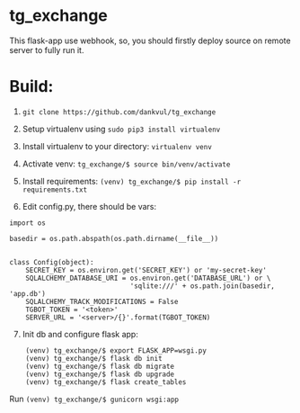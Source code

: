 # tg_exchange
This flask-app use webhook, so, you should firstly deploy source on remote server to fully run it.
# Build: 
1) `git clone https://github.com/dankvul/tg_exchange`
2) Setup virtualenv using 
`sudo pip3 install virtualenv`

3) Install virtualenv to your directory:
    `
    	virtualenv venv 
	`
4) Activate venv:
	` tg_exchange/$ source bin/venv/activate `
5) Install requirements:
	```(venv) tg_exchange/$ pip install -r requirements.txt```
6) Edit config.py, there should be vars:
```
import os

basedir = os.path.abspath(os.path.dirname(__file__))


class Config(object):
    SECRET_KEY = os.environ.get('SECRET_KEY') or 'my-secret-key'
    SQLALCHEMY_DATABASE_URI = os.environ.get('DATABASE_URL') or \
                              'sqlite:///' + os.path.join(basedir, 'app.db')
    SQLALCHEMY_TRACK_MODIFICATIONS = False
    TGBOT_TOKEN = '<token>'
    SERVER_URL = '<server>/{}'.format(TGBOT_TOKEN)
```
7) Init db and configure flask app:
````
	(venv) tg_exchange/$ export FLASK_APP=wsgi.py
	(venv) tg_exchange/$ flask db init
	(venv) tg_exchange/$ flask db migrate
	(venv) tg_exchange/$ flask db upgrade
	(venv) tg_exchange/$ flask create_tables
````
Run
	`(venv) tg_exchange/$ gunicorn wsgi:app`
